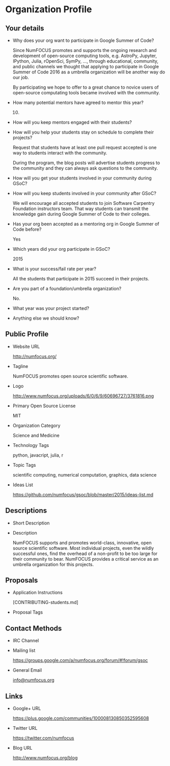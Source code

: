 # Organization Profile

## Your details

-   Why does your org want to participate in Google Summer of Code?

    Since NumFOCUS promotes and supports
    the ongoing research and development of open-source computing tools,
    e.g. AstroPy, Jupyter, IPython, Julia, rOpenSci, SymPy, ...,
    through educational, community, and public channels
    we thought that applying to participate in
    Google Summer of Code 2016 as a umbrella organization
    will be another way do our job.

    By participating we hope to offer to a great chance
    to novice users of open-source computating tools
    became involved with the community.

-   How many potential mentors have agreed to mentor this year?

    10.

-   How will you keep mentors engaged with their students?

    

-   How will you help your students stay on schedule to complete their projects?

    Request that students have at least one pull request accepted
    is one way to students interact with the community.

    During the program, the blog posts will advertise students progress
    to the community and they can always ask questions to the community.

-   How will you get your students involved in your community during GSoC?

-   How will you keep students involved in your community after GSoC?

    We will encourage all accepted students to join
    Software Carpentry Foundation instructors team.
    That way students can transmit the knowledge gain during
    Google Summer of Code to their colleges.

-   Has your org been accepted as a mentoring org in Google Summer of Code before?

    Yes

-   Which years did your org participate in GSoC?

    2015

-   What is your success/fail rate per year?

    All the students that participate in 2015 succeed in their projects.

-   Are you part of a foundation/umbrella organization?

    No.

-   What year was your project started?

-   Anything else we should know?

## Public Profile

-   Website URL

    http://numfocus.org/

-   Tagline

    NumFOCUS promotes open source scientific software.

-   Logo

    http://www.numfocus.org/uploads/6/0/6/9/60696727/3761816.png

-   Primary Open Source License

    MIT

-   Organization Category

    Science and Medicine

-   Technology Tags

    python, javacript, julia, r

-   Topic Tags

    scientific computing, numerical computation, graphics, data science

-   Ideas List

    https://github.com/numfocus/gsoc/blob/master/2015/ideas-list.md

## Descriptions

-   Short Description

-   Description

    NumFOCUS supports and promotes world-class, innovative, open source
    scientific software. Most individual projects, even the wildly successful
    ones, find the overhead of a non-profit to be too large for their community
    to bear. NumFOCUS provides a critical service as an umbrella organization
    for this projects.

## Proposals

-   Application Instructions

    [CONTRIBUTING-students.md]

-   Proposal Tags

## Contact Methods

-   IRC Channel

-   Mailing list

    https://groups.google.com/a/numfocus.org/forum/#!forum/gsoc

-   General Email

    info@numfocus.org

## Links

-   Google+ URL

    https://plus.google.com/communities/100008130850352595608

-   Twitter URL

    https://twitter.com/numfocus

-   Blog URL

    http://www.numfocus.org/blog
